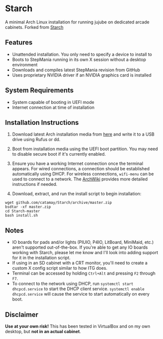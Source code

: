 # Starch

A minimal Arch Linux installation for running jujube on dedicated arcade
cabinets. Forked from [Starch](https://github.com/root670/Starch)

## Features

* Unattended installation. You only need to specify a device to install to
* Boots to StepMania running in its own X session without a desktop environment
* Downloads and compiles latest StepMania revision from GitHub
* Uses proprietary NVIDIA driver if an NVIDIA graphics card is installed

## System Requirements

* System capable of booting in UEFI mode
* Internet connection at time of installation

## Installation Instructions

1. Download latest Arch installation media from
   [here](https://www.archlinux.org/download/) and write it to a USB drive using
   Rufus or dd.

2. Boot from installation media using the UEFI boot partition. You may need to
   disable secure boot if it's currently enabled.

3. Ensure you have a working Internet connection once the terminal appears. For
   wired connections, a connection should be established automatically using
   DHCP. For wireless connections, `wifi-menu` can be used to connect to a
   network. The
   [ArchWiki](https://wiki.archlinux.org/index.php/Network_configuration)
   provides more detailed instructions if needed.

4. Download, extract, and run the install script to begin installation:

```
wget github.com/catamay/Starch/archive/master.zip
bsdtar -xf master.zip
cd Starch-master
bash install.sh
```

## Notes

* IO boards for pads and/or lights (PIUIO, P4IO, LitBoard, MiniMaid, etc.)
  aren't supported out-of-the-box. If you're able to get any IO boards working
  with Starch, please let me know and I'll look into adding support for it in
  the installation script.
* If using in an SD cabinet with a CRT monitor, you'll need to create a custom X
  config script similar to how ITG does.
* Terminal can be accessed by holding `Ctrl+Alt` and pressing `F2` through `F7`.
* To connect to the network using DHCP, run `systemctl start dhcpcd.service` to
  start the DHCP client service. `systemctl enable dhcpcd.service` will cause
  the service to start automatically on every boot.

## Disclaimer

**Use at your own risk!** This has been tested in VirtualBox and on my own
desktop, but **not in an actual cabinet**.
